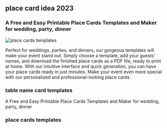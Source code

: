 ## place card idea 2023


### A Free and Easy Printable Place Cards Templates and Maker for wedding, party, dinner

![place cards templates](https://placecard.us/images/best-free-place-card-template-for-weddings.jpg)


Perfect for weddings, parties, and dinners, our gorgeous templates will make your event stand out. Simply choose a template, add your guests' names, and download the finished place cards as a PDF file, ready to print at home. With our intuitive interface and quick generation, you can have your place cards ready in just minutes. Make your event even more special with our personalized and professional-looking place cards.

### table name card templates

A Free and Easy Printable Place Cards Templates and Maker for wedding, party, dinner

### place cards templates


